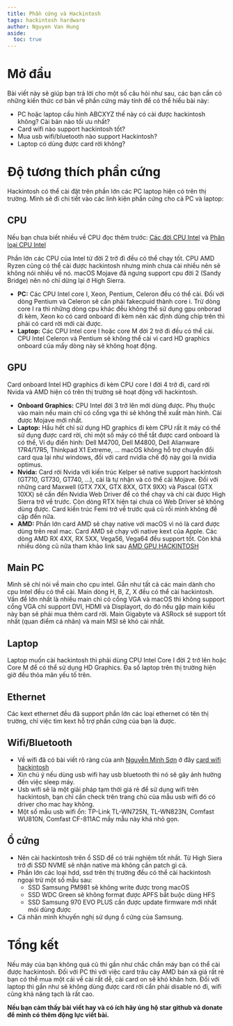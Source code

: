 ```yaml
---
title: Phần cứng và Hackintosh
tags: hackintosh hardware
author: Nguyen Van Hung
aside:
  toc: true
---
```

# Mở đầu
Bài viết này sẽ giúp bạn trả lời cho một số câu hỏi như sau, các bạn cần có những kiến thức cơ bản về phần cứng máy tính để có thể hiểu bài này:
- PC hoặc laptop cấu hình ABCXYZ thế này có cài được hackintosh không? Cài bản nào tối ưu nhất?
- Card wifi nào support hackintosh tốt?
- Mua usb wifi/bluetooth nào support Hackintosh?
- Laptop có dùng được card rời không?

# Độ tương thích phần cứng
Hackintosh có thể cài đặt trên phần lớn các PC laptop hiện có trên thị trường. Mình sẽ đi chi tiết vào các linh kiện phần cứng cho cả PC và laptop:

## CPU
  Nếu bạn chưa biết nhiều về CPU đọc thêm trước:
    [Các đời CPU Intel](https://www.phucanh.vn/nhung-dieu-ban-can-biet-ve-cac-dong-cpu-intel-tren-may-tinh.html) và
    [Phân loại CPU Intel](https://laptop88.vn/cac-doi-cpu-cua-intel-va-giai-ma-cach-dat-ten-cpu/a63.html)

  Phần lớn các CPU của Intel từ đời 2 trở đi đều có thể chạy tốt. CPU AMD Ryzen cũng có thể cài được hackintosh nhưng mình chưa cài nhiều nên sẽ không nói nhiều về nó. macOS Mojave đã ngưng support cpu đời 2 (Sandy Bridge) nên nó chỉ dừng lại ở High Sierra.
  - __PC:__ Các CPU Intel core I, Xeon, Pentium, Celeron đều có thể cài. Đối với dòng Pentium và Celeron sẽ cần phải fakecpuid thành core i. Trừ dòng core I ra thì những dòng cpu khác đều không thể sử dụng gpu onborad đi kèm, Xeon ko có card onboard đi kèm nên xác định dùng chip trên thì phải có card rời mới cài được.
  - __Laptop:__ Các CPU Intel core I hoặc core M đời 2 trở đi đều có thể cài. CPU Intel Celeron và Pentium sẽ không thể cài vì card HD graphics onboard của mấy dòng này sẽ không hoạt động.

## GPU
  Card onboard Intel HD graphics đi kèm CPU core I đời 4 trở đi, card rời Nvida và AMD hiện có trên thị trường sẽ hoạt động với hackintosh.
  - __Onboard Graphics:__ CPU Intel đời 3 trở lên mới dùng được. Phụ thuộc vào main nếu main chỉ có cổng vga thì sẽ không thể xuất màn hình. Cài được Mojave mới nhất.
  - __Laptop:__ Hầu hết chỉ sử dụng HD graphics đi kèm CPU rất ít máy có thể sử dụng được card rời, chỉ một số máy có thể tắt được card onboard là có thể, Ví dụ điển hình: Dell M4700, Dell M4800, Dell Alianware 17R4/17R5, Thinkpad X1 Extreme, ... macOS không hỗ trợ chuyển đổi card qua lại như windows, đối với card nvidia chế độ này gọi là nvidia optimus.
  - __Nvida:__ Card rời Nvida với kiến trúc Kelper sẽ native support hackintosh (GT710, GT730, GT740, ...), cài là tự nhận và có thể cài Mojave. Đối với những card Maxwell (GTX 7XX, GTX 8XX, GTX 9XX) và Pascal (GTX 10XX) sẽ cần đến Nvidia Web Driver để có thể chạy và chỉ cài được High Sierra trở về trước. Còn dòng RTX hiện tại chưa có Web Driver sẽ không dùng được. Card kiến trúc Femi trở về trước quá cũ rồi mình không đề cập đến nữa.
  - __AMD:__ Phần lớn card AMD sẽ chạy native với macOS vì nó là card được dùng trên real mac. Card AMD sẽ chạy với native kext của Apple. Các dòng AMD RX 4XX, RX 5XX, Vega56, Vega64 đều support tốt. Còn khá nhiều dòng cũ nữa tham khảo link sau [AMD GPU HACKINTOSH](https://www.tonymacx86.com/threads/radeon-compatibility-guide-ati-amd-graphics-cards.171291/)

## Main PC
  Mình sẽ chỉ nói về main cho cpu intel. Gần như tất cả các main dành cho cpu Intel đều có thể cài. Main dòng H, B, Z, X đều có thể cài hackintosh. Vấn đề lớn nhất là nhiều main chỉ có cổng VGA và macOS thì không support cổng VGA chỉ support DVI, HDMI và Displayort, do đó nếu gặp main kiểu này bạn sẽ phải mua thêm card rời. Main Gigabyte và ASRock sẽ support tốt nhất (quan điểm cá nhân) và main MSI sẽ khó cài nhất.

## Laptop
  Laptop muốn cài hackintosh thì phải dùng CPU Intel Core I đời 2 trở lên hoặc Core M để có thể sử dụng HD Graphics. Đa số laptop trên thị trường hiện giờ đều thỏa mãn yếu tố trên.

## Ethernet
  Các kext ethernet đều đã support phần lớn các loại ethernet có tên thị trường, chỉ việc tìm kext hỗ trợ phần cứng của bạn là được.

## Wifi/Bluetooth
  - Về wifi đã có bài viết rõ ràng của anh [Nguyễn Minh Sơn](https://www.facebook.com/son01490517) ở đây [card wifi hackintosh](https://caidatmacos.com/tu-van-phan-cung/card-wifi-hackintosh/)
  - Xin chú ý nếu dùng usb wifi hay usb bluetooth thì nó sẽ gây ảnh hưởng đến việc sleep máy.
  - Usb wifi sẽ là một giải pháp tạm thời giá rẻ để sử dụng wifi trên hackintosh, bạn chỉ cần check trên trang chủ của mẫu usb wifi đó có driver cho mac hay không.
  - Một số mẫu usb wifi ổn: TP-Link TL-WN725N, TL-WN823N, Comfast WU810N, Comfast CF-811AC mấy mẫu này khá nhỏ gọn.

## Ổ cứng
  - Nên cài hackintosh trên ổ SSD để có trải nghiệm tốt nhất. Từ High Siera trở đi SSD NVME sẽ nhận native mà không cần patch gì cả.
  - Phần lớn các loại hdd, ssd trên thị trường đều có thể cài hackintosh ngoại trừ một số mẫu sau:
    + SSD Samsung PM981 sẽ không write được trong macOS
    + SSD WDC Green sẽ không format được APFS bắt buộc dùng HFS
    + SSD Samsung 970 EVO PLUS cần được update firmware mới nhất mói dùng được
  - Cá nhân mình khuyến nghị sử dụng ổ cứng của Samsung.

# Tổng kết
  Nếu máy của bạn không quá cũ thì gần như chắc chắn máy bạn có thể cài được hackintosh. Đối với PC thì với việc card trâu cày AMD bán xả giá rất rẻ bạn có thể mua một cái về cài rất dễ, cài card on sẽ khó khăn hơn. Đối với laptop thì gần như sẽ không dùng được card rời cần phải disable nó đi, wifi cũng khả năng tạch là rất cao.

__Nếu bạn cảm thấy bài viết hay và có ích hãy ủng hộ star github và donate để mình có thêm động lực viết bài.__
